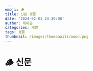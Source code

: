 ```yaml
---
emoji: 🪵
title: 신문 샘플
date: '2024-02-03 23:30:00'
author: 제이든
categories: 개발
tags: 샘플
thumbnail: /images/thumbnails/wood.png
---
```


# 🪵 신문
